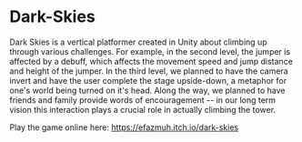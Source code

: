 # Dark-Skies
Dark Skies is a vertical platformer created in Unity about climbing up through various challenges. For example, in the second level, the jumper is affected by a debuff, which affects the movement speed and jump distance and height of the jumper. In the third level, we planned to have the camera invert and have the user complete the stage upside-down, a metaphor for one's world being turned on it's head. Along the way, we planned to have friends and family provide words of encouragement -- in our long term vision this interaction plays a crucial role in actually climbing the tower.

Play the game online here: https://efazmuh.itch.io/dark-skies
